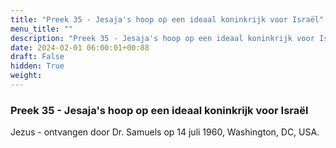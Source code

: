 ```yaml
---
title: "Preek 35 - Jesaja's hoop op een ideaal koninkrijk voor Israël"
menu_title: ""
description: "Preek 35 - Jesaja's hoop op een ideaal koninkrijk voor Israël"
date: 2024-02-01 06:00:01+00:88
draft: False
hidden: True
weight:
---
```

### Preek 35 - Jesaja's hoop op een ideaal koninkrijk voor Israël

Jezus - ontvangen door Dr. Samuels op 14 juli 1960, Washington, DC, USA.
